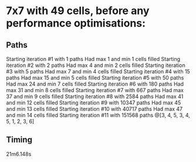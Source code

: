 # 7x7 with 49 cells, before any performance optimisations:

## Paths

Starting iteration #1 with 1 paths
Had max 1 and min 1 cells filled
Starting iteration #2 with 2 paths
Had max 4 and min 2 cells filled
Starting iteration #3 with 5 paths
Had max 7 and min 4 cells filled
Starting iteration #4 with 15 paths
Had max 15 and min 5 cells filled
Starting iteration #5 with 50 paths
Had max 24 and min 7 cells filled
Starting iteration #6 with 180 paths
Had max 31 and min 8 cells filled
Starting iteration #7 with 667 paths
Had max 37 and min 9 cells filled
Starting iteration #8 with 2584 paths
Had max 41 and min 12 cells filled
Starting iteration #9 with 10347 paths
Had max 45 and min 13 cells filled
Starting iteration #10 with 40717 paths
Had max 47 and min 14 cells filled
Starting iteration #11 with 151568 paths
@[3, 4, 5, 3, 4, 5, 1, 2, 3, 6]

## Timing

21m6.148s
